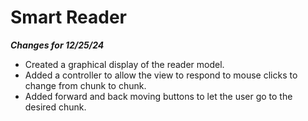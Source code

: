 # Smart Reader

***Changes for 12/25/24***

- Created a graphical display of the reader model.
- Added a controller to allow the view to respond to mouse clicks to change from chunk to chunk.
- Added forward and back moving buttons to let the user go to the desired chunk.